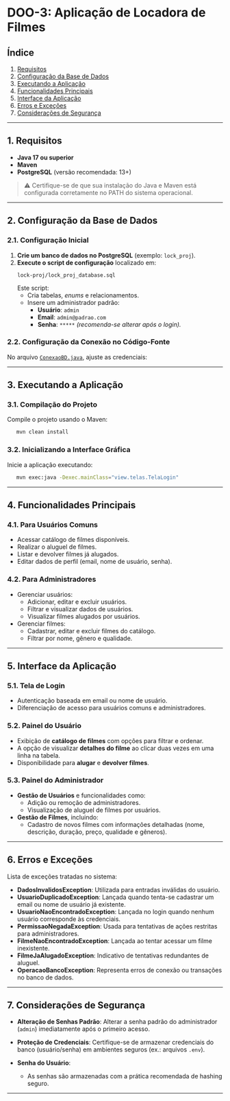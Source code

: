# DOO-3: Aplicação de Locadora de Filmes

## Índice
1. [Requisitos](#1-requisitos)
2. [Configuração da Base de Dados](#2-configuração-da-base-de-dados)
3. [Executando a Aplicação](#3-executando-a-aplicação)
4. [Funcionalidades Principais](#4-funcionalidades-principais)
5. [Interface da Aplicação](#5-interface-da-aplicação)
6. [Erros e Exceções](#6-erros-e-exceções)
7. [Considerações de Segurança](#7-considerações-de-segurança)

---

## 1. Requisitos

- **Java 17 ou superior**
- **Maven**
- **PostgreSQL** (versão recomendada: 13+)

> ⚠️ Certifique-se de que sua instalação do Java e Maven está configurada corretamente no PATH do sistema operacional.

---

## 2. Configuração da Base de Dados

### 2.1. Configuração Inicial
1. **Crie um banco de dados no PostgreSQL** (exemplo: `lock_proj`).
2. **Execute o script de configuração** localizado em:
   ```
   lock-proj/lock_proj_database.sql
   ```
   Este script:
    - Cria tabelas, *enums* e relacionamentos.
    - Insere um administrador padrão:
        - **Usuário**: `admin`
        - **Email**: `admin@padrao.com`
        - **Senha**: `*****` *(recomenda-se alterar após o login).*

### 2.2. Configuração da Conexão no Código-Fonte
No arquivo [`ConexaoBD.java`](src/main/java/me/model/persistencia/ConexaoBD.java), ajuste as credenciais:

---

## 3. Executando a Aplicação

### 3.1. Compilação do Projeto
Compile o projeto usando o Maven:

```bash
   mvn clean install
```

### 3.2. Inicializando a Interface Gráfica
Inicie a aplicação executando:

```bash
   mvn exec:java -Dexec.mainClass="view.telas.TelaLogin"
```
---

## 4. Funcionalidades Principais

### 4.1. Para Usuários Comuns
- Acessar catálogo de filmes disponíveis.
- Realizar o aluguel de filmes.
- Listar e devolver filmes já alugados.
- Editar dados de perfil (email, nome de usuário, senha).

### 4.2. Para Administradores
- Gerenciar usuários:
    - Adicionar, editar e excluir usuários.
    - Filtrar e visualizar dados de usuários.
    - Visualizar filmes alugados por usuários.
- Gerenciar filmes:
    - Cadastrar, editar e excluir filmes do catálogo.
    - Filtrar por nome, gênero e qualidade.

---

## 5. Interface da Aplicação

### 5.1. Tela de Login
- Autenticação baseada em email ou nome de usuário.
- Diferenciação de acesso para usuários comuns e administradores.

### 5.2. Painel do Usuário
- Exibição de **catálogo de filmes** com opções para filtrar e ordenar.
- A opção de visualizar **detalhes do filme** ao clicar duas vezes em uma linha na tabela.
- Disponibilidade para **alugar** e **devolver filmes**.

### 5.3. Painel do Administrador
- **Gestão de Usuários** e funcionalidades como:
    - Adição ou remoção de administradores.
    - Visualização de aluguel de filmes por usuários.
- **Gestão de Filmes**, incluindo:
    - Cadastro de novos filmes com informações detalhadas (nome, descrição, duração, preço, qualidade e gêneros).

---

## 6. Erros e Exceções

Lista de exceções tratadas no sistema:
- **DadosInvalidosException**: Utilizada para entradas inválidas do usuário.
- **UsuarioDuplicadoException**: Lançada quando tenta-se cadastrar um email ou nome de usuário já existente.
- **UsuarioNaoEncontradoException**: Lançada no login quando nenhum usuário corresponde às credenciais.
- **PermissaoNegadaException**: Usada para tentativas de ações restritas para administradores.
- **FilmeNaoEncontradoException**: Lançada ao tentar acessar um filme inexistente.
- **FilmeJaAlugadoException**: Indicativo de tentativas redundantes de aluguel.
- **OperacaoBancoException**: Representa erros de conexão ou transações no banco de dados.

---

## 7. Considerações de Segurança

- **Alteração de Senhas Padrão**:
  Alterar a senha padrão do administrador (`admin`) imediatamente após o primeiro acesso.

- **Proteção de Credenciais**:
  Certifique-se de armazenar credenciais do banco (usuário/senha) em ambientes seguros (ex.: arquivos `.env`).

- **Senha do Usuário**:
    - As senhas são armazenadas com a prática recomendada de hashing seguro.

---